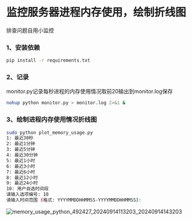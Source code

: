 # 监控服务器进程内存使用，绘制折线图
排查问题自用小监控
### 1、安装依赖
```bash
pip install -r requirements.txt
```
### 2、记录
monitor.py记录每秒进程的内存使用情况取前20输出到monitor.log保存
```bash
nohup python monitor.py > monitor.log 2>&1 &
```
### 3、绘制进程内存使用情况折线图
```bash
sudo python plot_memory_usage.py
1: 最近30秒
2: 最近1分钟
3: 最近5分钟
4: 最近30分钟
5: 最近1小时
6: 最近3小时
7: 最近6小时
8: 最近12小时
9: 最近24小时
10: 用户自选时间段
请输入选项编号: 10
请输入时间范围 (格式: YYYYMMDDHHMMSS-YYYYMMDDHHMMSS):
```
![memory_usage_python_492427_20240914113203_20240914143203](https://github.com/user-attachments/assets/5b770a36-fd75-4e30-a3eb-d0c0f721abe2)


